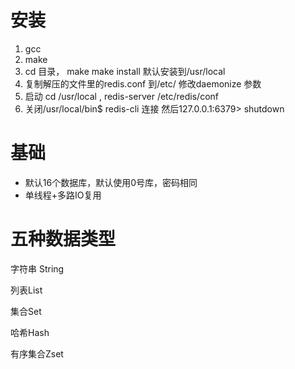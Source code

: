 # 安装

1. gcc
2. make
3. cd 目录，  make   make install  默认安装到/usr/local
4. 复制解压的文件里的redis.conf  到/etc/  修改daemonize 参数
5. 启动   cd /usr/local ,  redis-server  /etc/redis/conf
6. 关闭/usr/local/bin$ redis-cli 连接 然后127.0.0.1:6379> shutdown




# 基础

- 默认16个数据库，默认使用0号库，密码相同
- 单线程+多路IO复用

# 五种数据类型

字符串 String

列表List

集合Set

哈希Hash

有序集合Zset